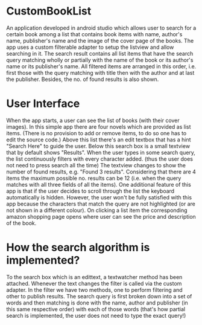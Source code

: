 # CustomBookList
An application developed in android studio which allows user to search for a certain book among a list that contains book items with name, author's name, publisher's name and the image of the cover page of the books.
The app uses a custom filterable adapter to setup the listview and allow searching in it. The search result contains all list items that have the search query matching wholly or partially with the name of the book or its author's name or its publisher's name. All filtered items are arranged in this order, i.e. first those with the query matching with title then with the author and at last the publisher.
Besides, the no. of found results is also shown. 

# User Interface 
When the app starts, a user can see the list of books (with their cover images). In this simple app there are four novels which are provided as list items. (There is no provision to add or remove items, to do so one has to edit the source code.) Above this list there's an edit textbox that has a hint "Search Here" to guide the user. Below this search box is a small textview that by default shows "Results". When the user types in some search query, the list continuously filters  with every character added. (thus the user does not need to press search all the time) The textview changes to show the number of found results, e.g. "Found 3 results". Considering that there are 4 items the maximum possible no. results can be 12 (i.e. when the query matches with all three fields of all the items). One additional feature of this app is that if the user decides to scroll through the list the keyboard automatically is hidden. However, the user won't be fully satisfied with this app because the characters that match the query are not highlighted (or are not shown in a different colour). 
On clicking a list item the corresponding amazon shopping page opens where user can see the price and description of the book.

# How the search algorithm is implemented?
To the search box which is an edittext, a textwatcher method has been attached. Whenever the text changes the filter is called via the custom adapter. In the filter we have two methods, one to perform filtering and other to publish results. The search query is first broken down into a set of words and then matching is done with the name, author and publisher (in this same respective order) with each of those words (that's how partial search is implemented, the user does not need to type the exact query!)
